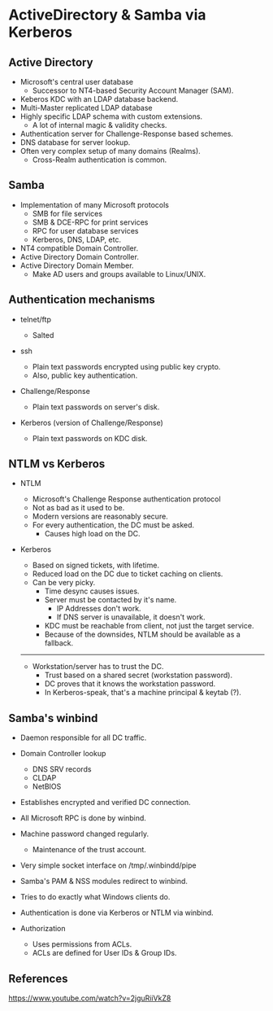 # ActiveDirectory & Samba via Kerberos

## Active Directory
- Microsoft's central user database
	- Successor to NT4-based Security Account Manager (SAM).
- Keberos KDC with an LDAP database backend.
- Multi-Master replicated LDAP database
- Highly specific LDAP schema with custom extensions.
	+ A lot of internal magic & validity checks.
- Authentication server for Challenge-Response based schemes.
- DNS database for server lookup.
- Often very complex setup of many domains (Realms).
	+ Cross-Realm authentication is common.



## Samba
- Implementation of many Microsoft protocols
	- SMB for file services
	- SMB & DCE-RPC for print services
	- RPC for user database services
	- Kerberos, DNS, LDAP, etc.
- NT4 compatible Domain Controller.
- Active Directory Domain Controller.
- Active Directory Domain Member.
	+ Make AD users and groups available to Linux/UNIX.



## Authentication mechanisms
- telnet/ftp
	+ Salted

- ssh
	+ Plain text passwords encrypted using public key crypto.
	+ Also, public key authentication.

- Challenge/Response
	+ Plain text passwords on server's disk.

- Kerberos (version of Challenge/Response)
	+ Plain text passwords on KDC disk.


## NTLM vs Kerberos
- NTLM
	+ Microsoft's Challenge Response authentication protocol
	+ Not as bad as it used to be.
	+ Modern versions are reasonably secure.
	+ For every authentication, the DC must be asked.
		- Causes high load on the DC.

- Kerberos
	+ Based on signed tickets, with lifetime.
	+ Reduced load on the DC due to ticket caching on clients.
	+ Can be very picky.
		- Time desync causes issues.
		- Server must be contacted by it's name.
			- IP Addresses don't work.
			- If DNS server is unavailable, it doesn't work.
		- KDC must be reachable from client, not just the target service.
		- Because of the downsides, NTLM should be available as a fallback.
	---
	+ Workstation/server has to trust the DC.
		- Trust based on a shared secret (workstation password).
		- DC proves that it knows the workstation password.
		- In Kerberos-speak, that's a machine principal & keytab (?).



## Samba's winbind
- Daemon responsible for all DC traffic.
- Domain Controller lookup
	+ DNS SRV records
	+ CLDAP
	+ NetBIOS
- Establishes encrypted and verified DC connection.
- All Microsoft RPC is done by winbind.
- Machine password changed regularly.
	+ Maintenance of the trust account.
- Very simple socket interface on /tmp/.winbindd/pipe
- Samba's PAM & NSS modules redirect to winbind.
- Tries to do exactly what Windows clients do.

- Authentication is done via Kerberos or NTLM via winbind.
- Authorization
	+ Uses permissions from ACLs.
	+ ACLs are defined for User IDs & Group IDs.




## References
https://www.youtube.com/watch?v=2jguRiiVkZ8